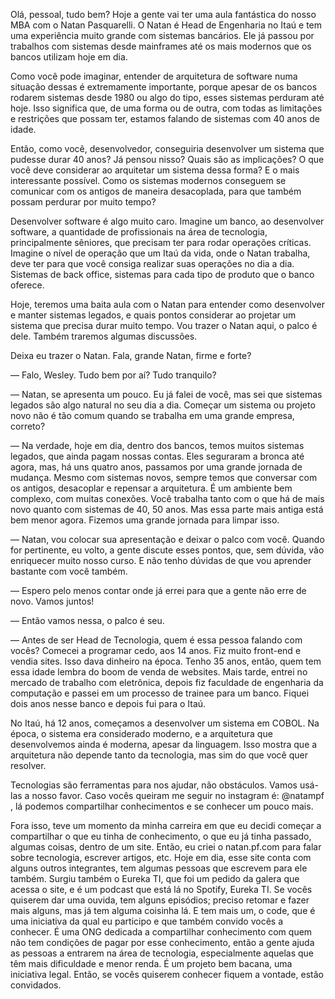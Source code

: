 Olá, pessoal, tudo bem? Hoje a gente vai ter uma aula fantástica do nosso MBA com o Natan Pasquarelli. O Natan é Head de Engenharia no Itaú e tem uma experiência muito grande com sistemas bancários. Ele já passou por trabalhos com sistemas desde mainframes até os mais modernos que os bancos utilizam hoje em dia.

Como você pode imaginar, entender de arquitetura de software numa situação dessas é extremamente importante, porque apesar de os bancos rodarem sistemas desde 1980 ou algo do tipo, esses sistemas perduram até hoje. Isso significa que, de uma forma ou de outra, com todas as limitações e restrições que possam ter, estamos falando de sistemas com 40 anos de idade.

Então, como você, desenvolvedor, conseguiria desenvolver um sistema que pudesse durar 40 anos? Já pensou nisso? Quais são as implicações? O que você deve considerar ao arquitetar um sistema dessa forma? E o mais interessante possível. Como os sistemas modernos conseguem se comunicar com os antigos de maneira desacoplada, para que também possam perdurar por muito tempo?

Desenvolver software é algo muito caro. Imagine um banco, ao desenvolver software, a quantidade de profissionais na área de tecnologia, principalmente sêniores, que precisam ter para rodar operações críticas. Imagine o nível de operação que um Itaú da vida, onde o Natan trabalha, deve ter para que você consiga realizar suas operações no dia a dia. Sistemas de back office, sistemas para cada tipo de produto que o banco oferece.

Hoje, teremos uma baita aula com o Natan para entender como desenvolver e manter sistemas legados, e quais pontos considerar ao projetar um sistema que precisa durar muito tempo. Vou trazer o Natan aqui, o palco é dele. Também traremos algumas discussões. 

Deixa eu trazer o Natan. Fala, grande Natan, firme e forte?

— Falo, Wesley. Tudo bem por aí? Tudo tranquilo?

— Natan, se apresenta um pouco. Eu já falei de você, mas sei que sistemas legados são algo natural no seu dia a dia. Começar um sistema ou projeto novo não é tão comum quando se trabalha em uma grande empresa, correto?

— Na verdade, hoje em dia, dentro dos bancos, temos muitos sistemas legados, que ainda pagam nossas contas. Eles seguraram a bronca até agora, mas, há uns quatro anos, passamos por uma grande jornada de mudança. Mesmo com sistemas novos, sempre temos que conversar com os antigos, desacoplar e repensar a arquitetura. É um ambiente bem complexo, com muitas conexões. Você trabalha tanto com o que há de mais novo quanto com sistemas de 40, 50 anos. Mas essa parte mais antiga está bem menor agora. Fizemos uma grande jornada para limpar isso.

— Natan, vou colocar sua apresentação e deixar o palco com você. Quando for pertinente, eu volto, a gente discute esses pontos, que, sem dúvida, vão enriquecer muito nosso curso. E não tenho dúvidas de que vou aprender bastante com você também. 

— Espero pelo menos contar onde já errei para que a gente não erre de novo. Vamos juntos!

— Então vamos nessa, o palco é seu.

— Antes de ser Head de Tecnologia, quem é essa pessoa falando com vocês? Comecei a programar cedo, aos 14 anos. Fiz muito front-end e vendia sites. Isso dava dinheiro na época. Tenho 35 anos, então, quem tem essa idade lembra do boom de venda de websites. Mais tarde, entrei no mercado de trabalho com eletrônica, depois fiz faculdade de engenharia da computação e passei em um processo de trainee para um banco. Fiquei dois anos nesse banco e depois fui para o Itaú.

No Itaú, há 12 anos, começamos a desenvolver um sistema em COBOL. Na época, o sistema era considerado moderno, e a arquitetura que desenvolvemos ainda é moderna, apesar da linguagem. Isso mostra que a arquitetura não depende tanto da tecnologia, mas sim do que você quer resolver.

Tecnologias são ferramentas para nos ajudar, não obstáculos. Vamos usá-las a nosso favor. Caso vocês queiram me seguir no instagram é: @natampf , lá podemos compartilhar conhecimentos e se conhecer um pouco mais.

Fora isso, teve um momento da minha carreira em que eu decidi começar a compartilhar o que eu tinha de conhecimento, o que eu já tinha passado, algumas coisas, dentro de um site. Então, eu criei o natan.pf.com para falar sobre tecnologia, escrever artigos, etc. Hoje em dia, esse site conta com alguns outros integrantes, tem algumas pessoas que escrevem para ele também. Surgiu também o Eureka TI, que foi um pedido da galera que acessa o site, e é um podcast que está lá no Spotify, Eureka TI. Se vocês quiserem dar uma ouvida, tem alguns episódios; preciso retomar e fazer mais alguns, mas já tem alguma coisinha lá. E tem mais um, o code, que é uma iniciativa da qual eu participo e que também convido vocês a conhecer. É uma ONG dedicada a compartilhar conhecimento com quem não tem condições de pagar por esse conhecimento, então a gente ajuda as pessoas a entrarem na área de tecnologia, especialmente aquelas que têm mais dificuldade e menor renda. É um projeto bem bacana, uma iniciativa legal. Então, se vocês quiserem conhecer fiquem a vontade, estão convidados.